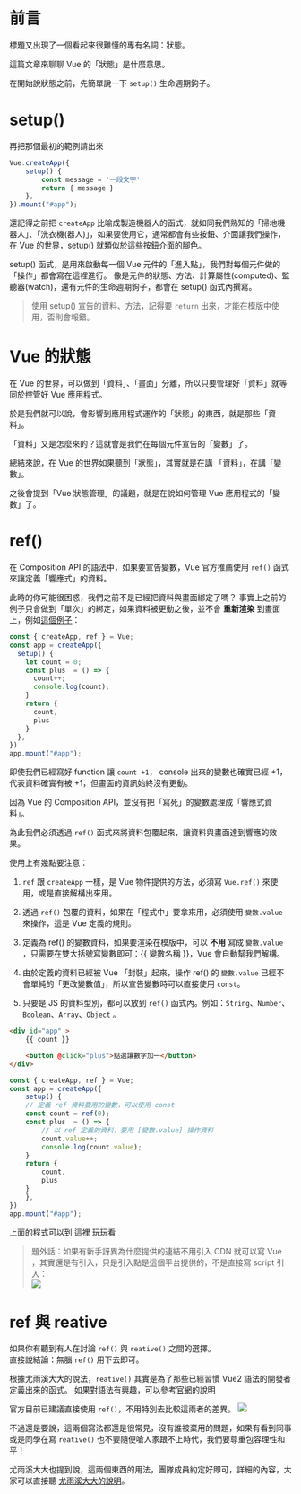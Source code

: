 # 前言

標題又出現了一個看起來很難懂的專有名詞：狀態。

這篇文章來聊聊 Vue 的「狀態」是什麼意思。

在開始說狀態之前，先簡單說一下 `setup()` 生命週期鉤子。

# setup()

再把那個最初的範例請出來

```js
Vue.createApp({
    setup() {
        const message = '一段文字'
        return { message }
    },
}).mount("#app");
```
還記得之前把 `createApp` 比喻成製造機器人的函式，就如同我們熟知的「掃地機器人」、「洗衣機(器人)」，如果要使用它，通常都會有些按鈕、介面讓我們操作，在 Vue 的世界，setup() 就類似於這些按鈕介面的腳色。

setup() 函式，是用來啟動每一個 Vue 元件的「進入點」，我們對每個元件做的「操作」都會寫在這裡進行。
像是元件的狀態、方法、計算屬性(computed)、監聽器(watch)，還有元件的生命週期鉤子，都會在 setup() 函式內撰寫。


> 使用 setup() 宣告的資料、方法，記得要 `return` 出來，才能在模版中使用，否則會報錯。


# Vue 的狀態
在 Vue 的世界，可以做到「資料」、「畫面」分離，所以只要管理好「資料」就等同於控管好 Vue 應用程式。

於是我們就可以說，會影響到應用程式運作的「狀態」的東西，就是那些「資料」。

「資料」又是怎麼來的？這就會是我們在每個元件宣告的「變數」了。

總結來說，在 Vue 的世界如果聽到「狀態」，其實就是在講 「資料」，在講「變數」。

之後會提到「Vue 狀態管理」的議題，就是在說如何管理 Vue 應用程式的「變數」了。


# ref()
在 Composition API 的語法中，如果要宣告變數，Vue 官方推薦使用 `ref()` 函式來讓定義「響應式」的資料。

此時的你可能很困惑，我們之前不是已經把資料與畫面綁定了嗎？
事實上之前的例子只會做到「單次」的綁定，如果資料被更動之後，並不會 **重新渲染** 到畫面上，例如[這個例子](https://jsfiddle.net/imall/kdpo5qyc/5/)：
```js
const { createApp, ref } = Vue;
const app = createApp({
  setup() {
    let count = 0;
    const plus  = () => {
      count++;
      console.log(count);
    }
    return {
      count,
      plus
    }
  },
})
app.mount("#app");
```

即使我們已經寫好 function 讓 `count +1`， console 出來的變數也確實已經 +1，代表資料確實有被 +1，但畫面的資訊始終沒有更動。

因為 Vue 的 Composition API，並沒有把「寫死」的變數處理成「響應式資料」。

為此我們必須透過 `ref()` 函式來將資料包覆起來，讓資料與畫面達到響應的效果。

使用上有幾點要注意：

1. `ref` 跟 `createApp` 一樣，是 Vue 物件提供的方法，必須寫 `Vue.ref()` 來使用，或是直接解構出來用。 

2. 透過 `ref()` 包覆的資料，如果在「程式中」要拿來用，必須使用 `變數.value` 來操作，這是 Vue 定義的規則。

3. 定義為 ref() 的變數資料，如果要渲染在模版中，可以 **不用** 寫成 `變數.value` ，只需要在雙大括號寫變數即可：{{ 變數名稱 }}，Vue 會自動幫我們解構。 

3. 由於定義的資料已經被 Vue 「封裝」起來，操作 ref() 的 `變數.value` 已經不會單純的「更改變數值」，所以宣告變數時可以直接使用 `const`。

4. 只要是 JS 的資料型別，都可以放到 `ref()` 函式內。例如：`String`、`Number`、`Boolean`、`Array`、`Object` 。

```html
<div id="app" >
    {{ count }}

    <button @click="plus">點選讓數字加一</button>
</div>
```

```js
const { createApp, ref } = Vue;
const app = createApp({
    setup() {
    // 定義 ref 資料要用的變數，可以使用 const
    const count = ref(0);
    const plus  = () => {
        // 以 ref 定義的資料，要用 [變數.value] 操作資料
        count.value++;
        console.log(count.value);
    }
    return {
        count,
        plus
    }
    },
})
app.mount("#app");
```
上面的程式可以到 [這裡](https://jsfiddle.net/imall/kdpo5qyc/7/) 玩玩看



> 題外話：如果有新手訝異為什麼提供的連結不用引入 CDN 就可以寫 Vue ，其實還是有引入，只是引入點是這個平台提供的，不是直接寫 script 引入：  
![](https://i.imgur.com/Gn1SBGS.png)
# ref 與 reative 

如果你有聽到有人在討論 `ref()` 與 `reative()` 之間的選擇。  
直接說結論：無腦 `ref()` 用下去即可。

根據尤雨溪大大的說法，`reative()` 其實是為了那些已經習慣 Vue2 語法的開發者定義出來的函式。
如果對語法有興趣，可以參考[官網](https://cn.vuejs.org/guide/essentials/reactivity-fundamentals.html#reactive)的說明

官方目前已建議直接使用 `ref()`，不用特別去比較這兩者的差異。
![](https://i.imgur.com/AMqi1jN.png)


不過還是要說，這兩個寫法都還是很常見，沒有誰被棄用的問題，如果有看到同事或是同學在寫 `reative()` 也不要隨便嗆人家跟不上時代，我們要尊重包容理性和平！

尤雨溪大大也提到說，這兩個東西的用法，團隊成員約定好即可，詳細的內容，大家可以直接聽 [尤雨溪大大的說明](https://www.youtube.com/watch?v=e8Wlv4AGJjk)。

